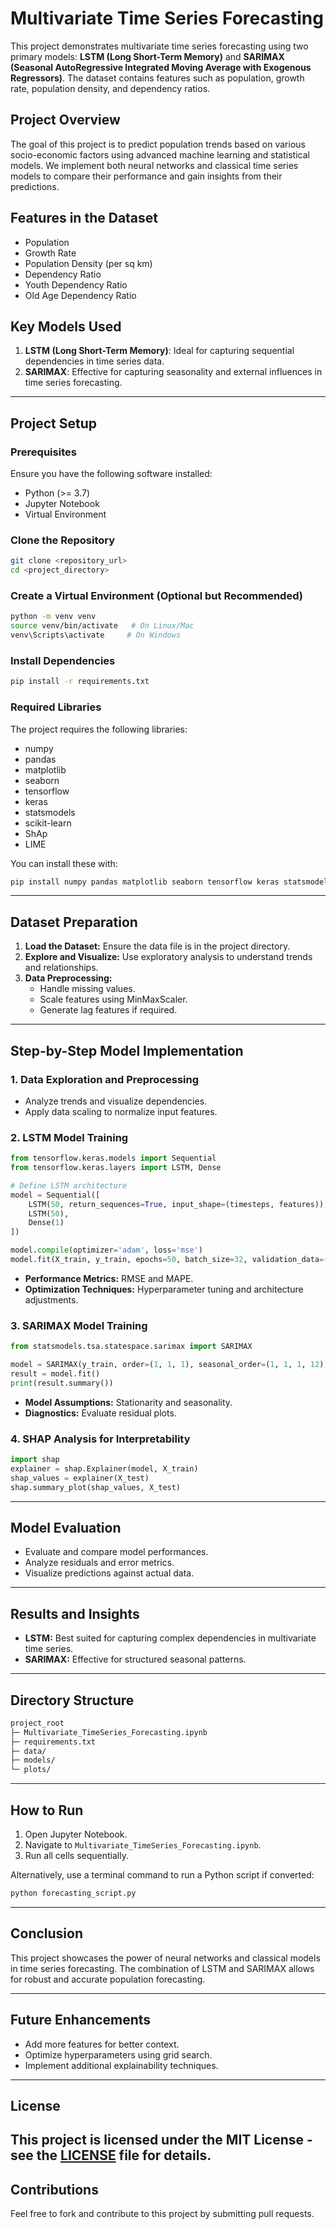 # Multivariate Time Series Forecasting

This project demonstrates multivariate time series forecasting using two primary models: **LSTM (Long Short-Term Memory)** and **SARIMAX (Seasonal AutoRegressive Integrated Moving Average with Exogenous Regressors)**. The dataset contains features such as population, growth rate, population density, and dependency ratios.

## Project Overview
The goal of this project is to predict population trends based on various socio-economic factors using advanced machine learning and statistical models. We implement both neural networks and classical time series models to compare their performance and gain insights from their predictions.

## Features in the Dataset
- Population
- Growth Rate
- Population Density (per sq km)
- Dependency Ratio
- Youth Dependency Ratio
- Old Age Dependency Ratio

## Key Models Used
1. **LSTM (Long Short-Term Memory)**: Ideal for capturing sequential dependencies in time series data.
2. **SARIMAX**: Effective for capturing seasonality and external influences in time series forecasting.

---
## Project Setup

### Prerequisites
Ensure you have the following software installed:

- Python (>= 3.7)
- Jupyter Notebook
- Virtual Environment 

### Clone the Repository
```bash
git clone <repository_url>
cd <project_directory>
```

### Create a Virtual Environment (Optional but Recommended)
```bash
python -m venv venv
source venv/bin/activate   # On Linux/Mac
venv\Scripts\activate     # On Windows
```

### Install Dependencies
```bash
pip install -r requirements.txt
```

### Required Libraries
The project requires the following libraries:

- numpy
- pandas
- matplotlib
- seaborn
- tensorflow
- keras
- statsmodels
- scikit-learn
- ShAp
- LIME

You can install these with:
```bash
pip install numpy pandas matplotlib seaborn tensorflow keras statsmodels scikit-learn shap
```

---
## Dataset Preparation

1. **Load the Dataset:** Ensure the data file is in the project directory.
2. **Explore and Visualize:** Use exploratory analysis to understand trends and relationships.
3. **Data Preprocessing:**
   - Handle missing values.
   - Scale features using MinMaxScaler.
   - Generate lag features if required.
   
---
## Step-by-Step Model Implementation

### 1. Data Exploration and Preprocessing
- Analyze trends and visualize dependencies.
- Apply data scaling to normalize input features.

### 2. LSTM Model Training
```python
from tensorflow.keras.models import Sequential
from tensorflow.keras.layers import LSTM, Dense

# Define LSTM architecture
model = Sequential([
    LSTM(50, return_sequences=True, input_shape=(timesteps, features)),
    LSTM(50),
    Dense(1)
])

model.compile(optimizer='adam', loss='mse')
model.fit(X_train, y_train, epochs=50, batch_size=32, validation_data=(X_test, y_test))
```
- **Performance Metrics:** RMSE and MAPE.
- **Optimization Techniques:** Hyperparameter tuning and architecture adjustments.

### 3. SARIMAX Model Training
```python
from statsmodels.tsa.statespace.sarimax import SARIMAX

model = SARIMAX(y_train, order=(1, 1, 1), seasonal_order=(1, 1, 1, 12), exog=X_train)
result = model.fit()
print(result.summary())
```
- **Model Assumptions:** Stationarity and seasonality.
- **Diagnostics:** Evaluate residual plots.

### 4. SHAP Analysis for Interpretability
```python
import shap
explainer = shap.Explainer(model, X_train)
shap_values = explainer(X_test)
shap.summary_plot(shap_values, X_test)
```

---
## Model Evaluation
- Evaluate and compare model performances.
- Analyze residuals and error metrics.
- Visualize predictions against actual data.

---
## Results and Insights
- **LSTM:** Best suited for capturing complex dependencies in multivariate time series.
- **SARIMAX:** Effective for structured seasonal patterns.

---
## Directory Structure
```bash
project_root
├─ Multivariate_TimeSeries_Forecasting.ipynb
├─ requirements.txt
├─ data/
├─ models/
└─ plots/
```

---
## How to Run
1. Open Jupyter Notebook.
2. Navigate to `Multivariate_TimeSeries_Forecasting.ipynb`.
3. Run all cells sequentially.

Alternatively, use a terminal command to run a Python script if converted:
```bash
python forecasting_script.py
```

---
## Conclusion
This project showcases the power of neural networks and classical models in time series forecasting. The combination of LSTM and SARIMAX allows for robust and accurate population forecasting.

---
## Future Enhancements
- Add more features for better context.
- Optimize hyperparameters using grid search.
- Implement additional explainability techniques.

---
## License
This project is licensed under the MIT License - see the [LICENSE](LICENSE) file for details.
---
## Contributions
Feel free to fork and contribute to this project by submitting pull requests.

